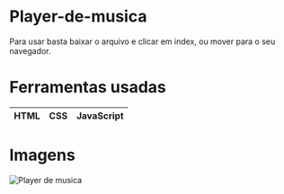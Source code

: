 # Player-de-musica
Para usar basta baixar o arquivo e clicar em index, ou mover para o seu navegador.

# Ferramentas usadas

| HTML | CSS | JavaScript |
|---     |---   |---|

# Imagens
![Player de musica](https://user-images.githubusercontent.com/97680488/150387018-6f34629d-ee8e-4867-a8e7-2ae06729d07b.PNG)
